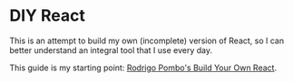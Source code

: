 # DIY React

This is an attempt to build my own (incomplete) version of React, so I can better understand an integral tool that I use every day.

This guide is my starting point: [Rodrigo Pombo's Build Your Own React](https://pomb.us/build-your-own-react/).
